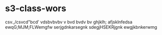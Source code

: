 # s3-class-wors
csv.,/csvcd"bcd'
vdsbvbvbv
v bvd bvdv bv
ghjklh;
afjsklnfedsa
ewqG;MJM;FLWemgfw
serjgdnkarsegnk
sdegjHSEKRjgnk
ewgjkbnkerwmg
